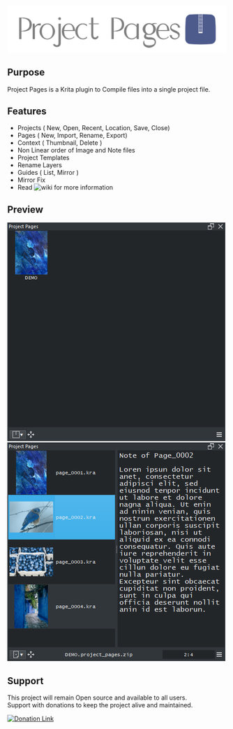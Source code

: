 ![Picture](https://github.com/EyeOdin/project_pages/blob/main/project_pages/LOGO/project_pages_logo_L.png?raw=true)

## Purpose

Project Pages is a Krita plugin to Compile files into a single project file.


## Features
* Projects ( New, Open, Recent, Location, Save, Close)
* Pages ( New, Import, Rename, Export)
* Context ( Thumbnail, Delete )
* Non Linear order of Image and Note files
* Project Templates
* Rename Layers
* Guides ( List, Mirror )
* Mirror Fix
* Read ![wiki](https://github.com/EyeOdin/project_pages/wiki) for more information


## Preview
![Picture](https://github.com/EyeOdin/project_pages/blob/main/project_pages/PREVIEWS/project_pages_000.png?raw=true)
![Picture](https://github.com/EyeOdin/project_pages/blob/main/project_pages/PREVIEWS/project_pages_001.png?raw=true)


## Support
This project will remain Open source and available to all users.\
Support with donations to keep the project alive and maintained.

<a href="https://www.paypal.com/donate/?hosted_button_id=9FARNUYBC9R3J">
  <img src="https://pics.paypal.com/00/s/NjA2OWU0ZmEtNjQ4MC00MWZhLTk5YzctM2VhZDA1MzgyMDQ0/file.PNG" width="200" alt="Donation Link">
</a>
